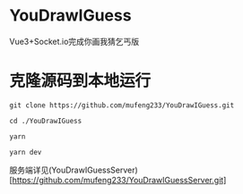 # YouDrawIGuess
Vue3+Socket.io完成你画我猜乞丐版

# 克隆源码到本地运行
```
git clone https://github.com/mufeng233/YouDrawIGuess.git

cd ./YouDrawIGuess

yarn

yarn dev

```

服务端详见(YouDrawIGuessServer)[https://github.com/mufeng233/YouDrawIGuessServer.git]
